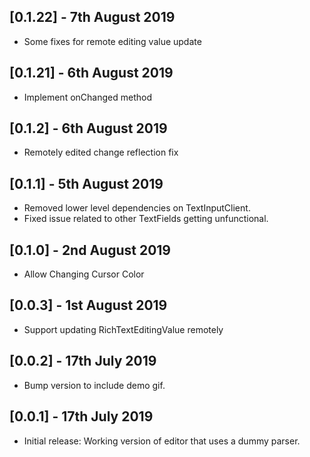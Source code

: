 ## [0.1.22] - 7th August 2019
* Some fixes for remote editing value update
## [0.1.21] - 6th August 2019
* Implement onChanged method
## [0.1.2] - 6th August 2019
* Remotely edited change reflection fix
## [0.1.1] - 5th August 2019
* Removed lower level dependencies on TextInputClient.
* Fixed issue related to other TextFields getting unfunctional.
## [0.1.0] - 2nd August 2019
* Allow Changing Cursor Color
## [0.0.3] - 1st August 2019
* Support updating RichTextEditingValue remotely
## [0.0.2] - 17th July 2019
* Bump version to include demo gif.
## [0.0.1] - 17th July 2019
* Initial release: Working version of editor that uses a dummy parser.
